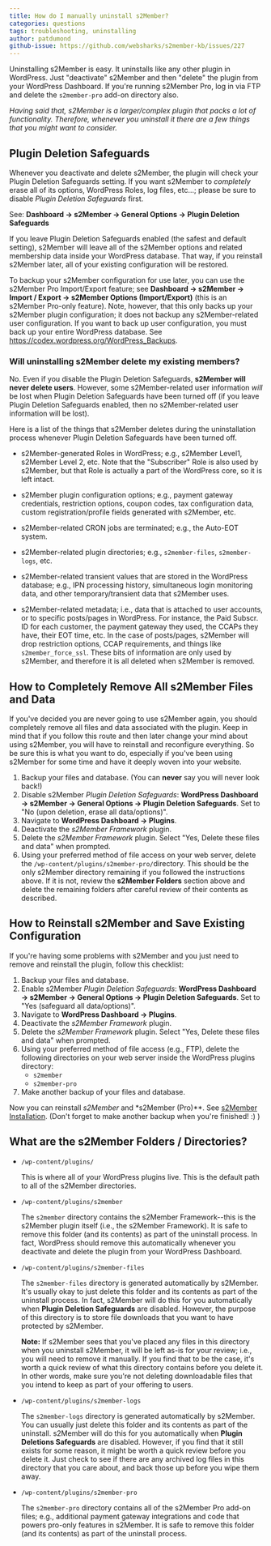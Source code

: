 ```yaml
---
title: How do I manually uninstall s2Member?
categories: questions
tags: troubleshooting, uninstalling
author: patdumond
github-issue: https://github.com/websharks/s2member-kb/issues/227
---
```


Uninstalling s2Member is easy. It uninstalls like any other plugin in WordPress. Just "deactivate" s2Member and then "delete" the plugin from your WordPress Dashboard. If you're running s2Member Pro, log in via FTP and delete the `s2member-pro` add-on directory also.

*Having said that, s2Member is a larger/complex plugin that packs a lot of functionality. Therefore, whenever you uninstall it there are a few things that you might want to consider.*

## Plugin Deletion Safeguards

Whenever you deactivate and delete s2Member, the plugin will check your Plugin Deletion Safeguards setting. If you want s2Member to *completely* erase all of its options, WordPress Roles, log files, etc...; please be sure to disable *Plugin Deletion Safeguards* first.

See: **Dashboard → s2Member → General Options → Plugin Deletion Safeguards**

If you leave Plugin Deletion Safeguards enabled (the safest and default setting), s2Member will leave all of the s2Member options and related membership data inside your WordPress database. That way, if you reinstall s2Member later, all of your existing configuration will be restored.

To backup your s2Member configuration for use later, you can use the s2Member Pro Import/Export feature; see **Dashboard → s2Member → Import / Export → s2Member Options (Import/Export)** (this is an s2Member Pro-only feature). Note, however, that this only backs up your s2Member plugin configuration; it does not backup any s2Member-related user configuration. If you want to back up user configuration, you must back up your entire WordPress database. See https://codex.wordpress.org/WordPress_Backups.

### Will uninstalling s2Member delete my existing members?

No. Even if you disable the Plugin Deletion Safeguards, **s2Member will never delete users**. However, some s2Member-related user information _will_ be lost when Plugin Deletion Safeguards have been turned off (if you leave Plugin Deletion Safeguards enabled, then no s2Member-related user information will be lost). 

Here is a list of the things that s2Member deletes during the uninstallation process whenever Plugin Deletion Safeguards have been turned off.

- s2Member-generated Roles in WordPress; e.g., s2Member Level1, s2Member Level 2, etc. Note that the "Subscriber" Role is also used by s2Member, but that Role is actually a part of the WordPress core, so it is left intact.

- s2Member plugin configuration options; e.g., payment gateway credentials, restriction options, coupon codes, tax configuration data, custom registration/profile fields generated with s2Member, etc.

- s2Member-related CRON jobs are terminated; e.g., the Auto-EOT system.

- s2Member-related plugin directories; e.g., `s2member-files`, `s2member-logs`, etc.

- s2Member-related transient values that are stored in the WordPress database; e.g., IPN processing history, simultaneous login monitoring data, and other temporary/transient data that s2Member uses.

- s2Member-related metadata; i.e., data that is attached to user accounts, or to specific posts/pages in WordPress. For instance, the Paid Subscr. ID for each customer, the payment gateway they used, the CCAPs they have, their EOT time, etc. In the case of posts/pages, s2Member will drop restriction options, CCAP requirements, and things like `s2member_force_ssl`. These bits of information are only used by s2Member, and therefore it is all deleted when s2Member is removed.

## How to Completely Remove All s2Member Files and Data

If you've decided you are never going to use s2Member again, you should completely remove all files and data associated with the plugin. Keep in mind that if you follow this route and then later change your mind about using s2Member, you will have to reinstall and reconfigure everything. So be sure this is what you want to do, especially if you've been using s2Member for some time and have it deeply woven into your website.

1. Backup your files and database. (You can **never** say you will never look back!)
1. Disable s2Member *Plugin Deletion Safeguards*: **WordPress Dashboard → s2Member → General Options → Plugin Deletion Safeguards**. Set to "No (upon deletion, erase all data/options)".
1. Navigate to **WordPress Dashboard → Plugins**.
1. Deactivate the *s2Member Framework* plugin.
1. Delete the *s2Member Framework* plugin. Select "Yes, Delete these files and data" when prompted.
1. Using your preferred method of file access on your web server, delete the `/wp-content/plugins/s2member-pro/`directory. This should be the only s2Member directory remaining if you followed the instructions above. If it is not, review the **s2Member Folders** section above and delete the remaining folders after careful review of their contents as described.

## How to Reinstall s2Member and Save Existing Configuration

If you're having some problems with s2Member and you just need to remove and reinstall the plugin, follow this checklist:

1. Backup your files and database. 
1. Enable s2Member *Plugin Deletion Safeguards*: **WordPress Dashboard → s2Member → General Options → Plugin Deletion Safeguards**. Set to "Yes (safeguard  all data/options)".
1. Navigate to **WordPress Dashboard → Plugins**.
1. Deactivate the *s2Member Framework* plugin.
1. Delete the *s2Member Framework* plugin. Select "Yes, Delete these files and data" when prompted.
1. Using your preferred method of file access (e.g., FTP), delete the following directories on your web server inside the WordPress plugins directory:
	- `s2member`
	- `s2member-pro`
1. Make another backup of your files and database. 

Now you can reinstall *s2Member* and *s2Member (Pro)**. See [s2Member Installation](http://s2member.com/installation/). (Don't forget to make another backup when you're finished! :) )

## What are the s2Member Folders / Directories?

- `/wp-content/plugins/`

     This is where all of your WordPress plugins live. This is the default path to all of the s2Member directories.

- `/wp-content/plugins/s2member`

     The `s2member` directory contains the s2Member Framework--this is the s2Member plugin itself (i.e., the s2Member Framework). It is safe to remove this folder (and its contents) as part of the uninstall process. In fact, WordPress should remove this automatically whenever you deactivate and delete the plugin from your WordPress Dashboard.

- `/wp-content/plugins/s2member-files` 

     The `s2member-files` directory is generated automatically by s2Member. It's usually okay to just delete this folder and its contents as part of the uninstall process. In fact, s2Member will do this for you automatically when **Plugin Deletion Safeguards** are disabled. However, the purpose of this directory is to store file downloads that you want to have protected by s2Member. 

     **Note:** If s2Member sees that you've placed any files in this directory when you uninstall s2Member, it will be left as-is for your review; i.e., you will need to remove it manually. If you find that to be the case, it's worth a quick review of what this directory contains before you delete it. In other words, make sure you're not deleting downloadable files that you intend to keep as part of your offering to users.

- `/wp-content/plugins/s2member-logs` 

     The `s2member-logs` directory is generated automatically by s2Member. You can usually just delete this folder and its contents as part of the uninstall. s2Member will do this for you automatically when **Plugin Deletions Safeguards** are disabled. However, if you find that it still exists for some reason, it might be worth a quick review before you delete it. Just check to see if there are any archived log files in this directory that you care about, and back those up before you wipe them away.

- `/wp-content/plugins/s2member-pro` 

     The `s2member-pro` directory contains all of the s2Member Pro add-on files; e.g., additional payment gateway integrations and code that powers pro-only features in s2Member. It is safe to remove this folder (and its contents) as part of the uninstall process.
